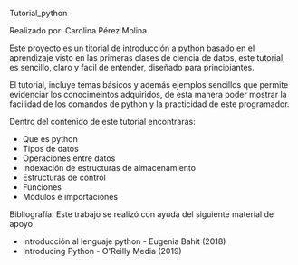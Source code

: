 Tutorial_python

Realizado por: Carolina Pérez Molina

Este proyecto es un titorial de introducción a  python basado en el aprendizaje visto en las primeras clases de ciencia de datos, este tutorial, es sencillo, claro y facil de entender, diseñado para principiantes. 

El tutorial, incluye temas básicos y además ejemplos sencillos que permite evidenciar los conocimeintos adquiridos, de esta manera poder mostrar la facilidad de los comandos de python y la practicidad de este programador. 

Dentro del contenido de este tutorial encontrarás: 
- Que es python 
- Tipos de datos 
- Operaciones entre datos 
- Indexación de estructuras de almacenamiento 
- Estructuras de control 
- Funciones 
- Módulos e importaciones 

Bibliografía: 
Este trabajo se realizó con ayuda del siguiente material de apoyo 
- Introducción al lenguaje python - Eugenia Bahit (2018)
- Introducing Python - O'Reilly Media (2019) 